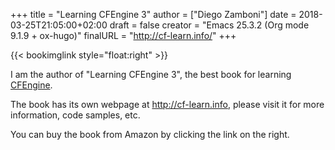 +++
title = "Learning CFEngine 3"
author = ["Diego Zamboni"]
date = 2018-03-25T21:05:00+02:00
draft = false
creator = "Emacs 25.3.2 (Org mode 9.1.9 + ox-hugo)"
finalURL = "http://cf-learn.info/"
+++

{{< bookimglink style="float:right" >}}

I am the author of "Learning CFEngine 3", the best book for learning [CFEngine](http://cfengine.com/).

The book has its own webpage at <http://cf-learn.info>, please visit it for more information, code samples, etc.

You can buy the book from Amazon by clicking the link on the right.

<!--more-->

&nbsp;
